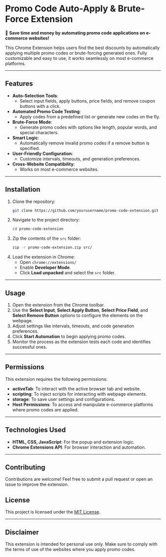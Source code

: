# Promo Code Auto-Apply & Brute-Force Extension

🚀 **Save time and money by automating promo code applications on e-commerce websites!**

This Chrome Extension helps users find the best discounts by automatically applying multiple promo codes or brute-forcing generated ones. Fully customizable and easy to use, it works seamlessly on most e-commerce platforms.

---

## Features

- **Auto-Selection Tools**: 
  - Select input fields, apply buttons, price fields, and remove coupon buttons with a click.
- **Automated Promo Code Testing**: 
  - Apply codes from a predefined list or generate new codes on the fly.
- **Brute-Force Mode**: 
  - Generate promo codes with options like length, popular words, and special characters.
- **Smart Logic**: 
  - Automatically remove invalid promo codes if a remove button is specified.
- **User-Friendly Configuration**: 
  - Customize intervals, timeouts, and generation preferences.
- **Cross-Website Compatibility**: 
  - Works on most e-commerce websites.

---

## Installation

1. Clone the repository:
   ```bash
   git clone https://github.com/yourusername/promo-code-extension.git
   ```
2. Navigate to the project directory:
   ```bash
   cd promo-code-extension
   ```
3. Zip the contents of the `src` folder:
   ```bash
   zip -r promo-code-extension.zip src/
   ```
4. Load the extension in Chrome:
   - Open `chrome://extensions/`
   - Enable **Developer Mode**.
   - Click **Load unpacked** and select the `src` folder.

---

## Usage

1. Open the extension from the Chrome toolbar.
2. Use the **Select Input**, **Select Apply Button**, **Select Price Field**, and **Select Remove Button** options to configure the elements on the webpage.
3. Adjust settings like intervals, timeouts, and code generation preferences.
4. Click **Start Automation** to begin applying promo codes.
5. Monitor the process as the extension tests each code and identifies successful ones.

---

## Permissions

This extension requires the following permissions:

- **activeTab**: To interact with the active browser tab and website.
- **scripting**: To inject scripts for interacting with webpage elements.
- **storage**: To save user settings and configurations.
- **Host Permissions**: To access and manipulate e-commerce platforms where promo codes are applied.

---

## Technologies Used

- **HTML, CSS, JavaScript**: For the popup and extension logic.
- **Chrome Extensions API**: For browser interaction and automation.

---

## Contributing

Contributions are welcome! Feel free to submit a pull request or open an issue to improve the extension.

## License

This project is licensed under the [MIT License](LICENSE).

---

## Disclaimer

This extension is intended for personal use only. Make sure to comply with the terms of use of the websites where you apply promo codes.
